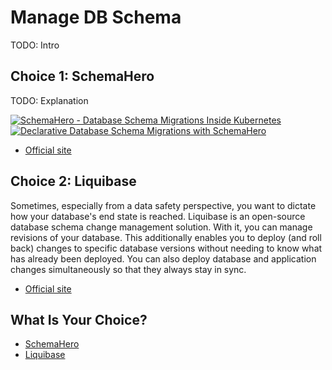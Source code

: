 # Manage DB Schema

TODO: Intro

## Choice 1: SchemaHero

TODO: Explanation

[![SchemaHero - Database Schema Migrations Inside Kubernetes](https://img.youtube.com/vi/SofQxb4CDQQ/0.jpg)](https://youtu.be/SofQxb4CDQQ)
[![Declarative Database Schema Migrations with SchemaHero](https://img.youtube.com/vi/uzWBaqPxxH8/0.jpg)](https://via.vmw.com/SchemaHero)
* [Official site](https://schemahero.io)

## Choice 2: Liquibase

Sometimes, especially from a data safety perspective, you want to dictate how your database's end state is reached. Liquibase is an open-source database schema change management solution. With it, you can manage revisions of your database. This additionally enables you to deploy (and roll back) changes to specific database versions without needing to know what has already been deployed. You can also deploy database and application changes simultaneously so that they always stay in sync.

* [Official site](https://www.liquibase.org)

## What Is Your Choice?

* [SchemaHero](schemahero.md)
* [Liquibase](liquibase.md)
